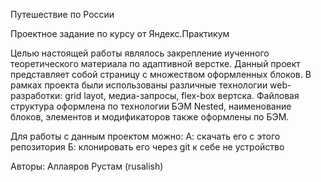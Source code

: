 Путешествие по России

Проектное задание по курсу от Яндекс.Практикум

Целью настоящей работы являлось закрепление иученного теоретического материала по адаптивной верстке.
Данный проект представляет собой страницу с множеством оформленных блоков. В рамках проекта были использованы различные технологии web-разработки: grid layot, медиа-запросы, flex-box вертска. Файловая структура оформлена по технологии БЭМ Nested, наименование блоков, элементов и модификаторов также оформлены по БЭМ.

Для работы с данным проектом можно:
А: скачать его с этого репозитория
Б: клонировать его через git к себе не устройство

Авторы:
Аллаяров Рустам (rusalish)
